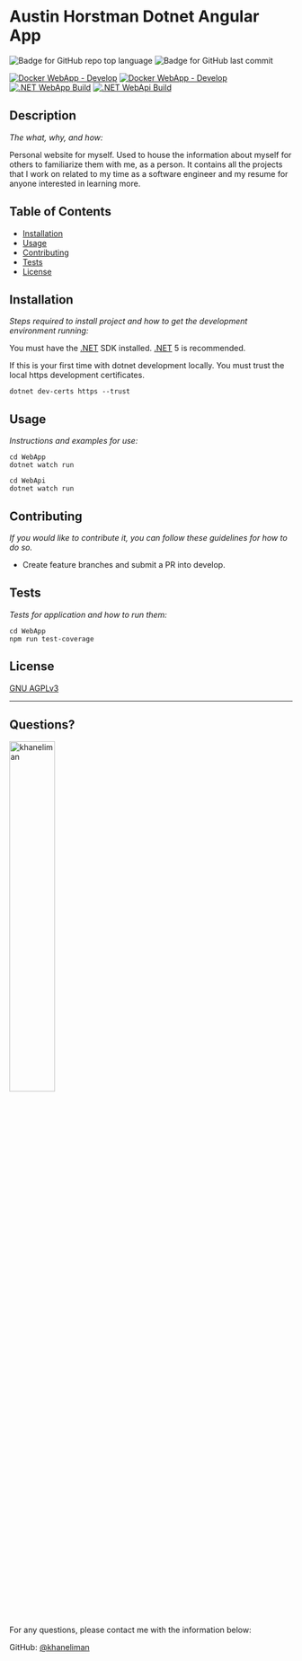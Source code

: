 # Austin Horstman Dotnet Angular App

  ![Badge for GitHub repo top language](https://img.shields.io/github/languages/top/khaneliman/austin-horstman-angular?style=flat&logo=appveyor)
  ![Badge for GitHub last commit](https://img.shields.io/github/last-commit/khaneliman/austin-horstman-angular?style=flat&logo=appveyor)

  [![Docker WebApp - Develop](https://github.com/khaneliman/austin-horstman-angular/actions/workflows/docker-webapp.yml/badge.svg)](https://github.com/khaneliman/austin-horstman-angular/actions/workflows/docker-webapp.yml)
  [![Docker WebApp - Develop](https://github.com/khaneliman/austin-horstman-angular/actions/workflows/docker-webapi.yml/badge.svg)](https://github.com/khaneliman/austin-horstman-angular/actions/workflows/docker-webapi.yml)
  [![.NET WebApp Build](https://github.com/khaneliman/austin-horstman-angular/actions/workflows/dotnet-webapp.yml/badge.svg)](https://github.com/khaneliman/austin-horstman-angular/actions/workflows/dotnet-webapp.yml)
  [![.NET WebApi Build](https://github.com/khaneliman/austin-horstman-angular/actions/workflows/dotnet-webapi.yml/badge.svg)](https://github.com/khaneliman/austin-horstman-angular/actions/workflows/dotnet-webapi.yml)
  
## Description
  
  *The what, why, and how:*
  
  Personal website for myself. Used to house the information about myself for others to familiarize them with me, as a person. It contains all the projects that I work on related to my time as a software engineer and my resume for anyone interested in learning more.

## Table of Contents

* [Installation](#installation)
* [Usage](#usage)
* [Contributing](#contributing)
* [Tests](#tests)
* [License](#license)
  
## Installation
  
  *Steps required to install project and how to get the development environment running:*
  
  You must have the [.NET](https://dotnet.microsoft.com/download/) SDK installed. [.NET](https://dotnet.microsoft.com/download/) 5 is recommended.

  If this is your first time with dotnet development locally. You must trust the local https development certificates.

    dotnet dev-certs https --trust
  
## Usage
  
  *Instructions and examples for use:*
  
    cd WebApp
    dotnet watch run

    cd WebApi
    dotnet watch run
  
## Contributing
  
  *If you would like to contribute it, you can follow these guidelines for how to do so.*
  
* Create feature branches and submit a PR into develop.
  
## Tests
  
  *Tests for application and how to run them:*
  
    cd WebApp  
    npm run test-coverage
  
## License
  
  [GNU AGPLv3](https://www.gnu.org/licenses/agpl-3.0.en.html)
  
  ---
  
## Questions?

  <img src="https://avatars.githubusercontent.com/u/1778670?v=4" alt="khaneliman" width="40%" />
  
  For any questions, please contact me with the information below:

  GitHub: [@khaneliman](https://api.github.com/users/khaneliman)
  